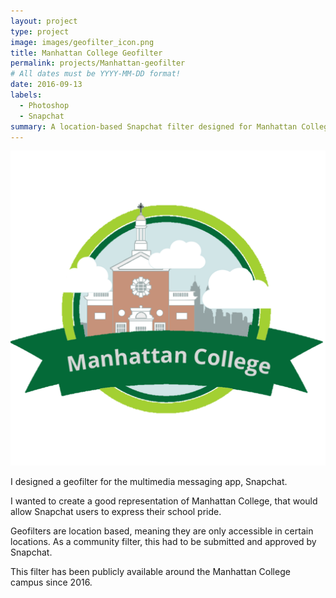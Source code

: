 ```yaml
---
layout: project
type: project
image: images/geofilter_icon.png
title: Manhattan College Geofilter
permalink: projects/Manhattan-geofilter
# All dates must be YYYY-MM-DD format!
date: 2016-09-13
labels:
  - Photoshop
  - Snapchat
summary: A location-based Snapchat filter designed for Manhattan College.
---
```


<img class="ui medium right floated rounded image" src="../images/geofilter_icon.png"> 

I designed a geofilter for the multimedia messaging app, Snapchat. 

I wanted to create a good representation of Manhattan College, that would allow Snapchat users to express their school pride. 

Geofilters are location based, meaning they are only accessible in certain locations. As a community filter, this had to be submitted and approved by Snapchat. 

This filter has been publicly available around the Manhattan College campus since 2016. 
